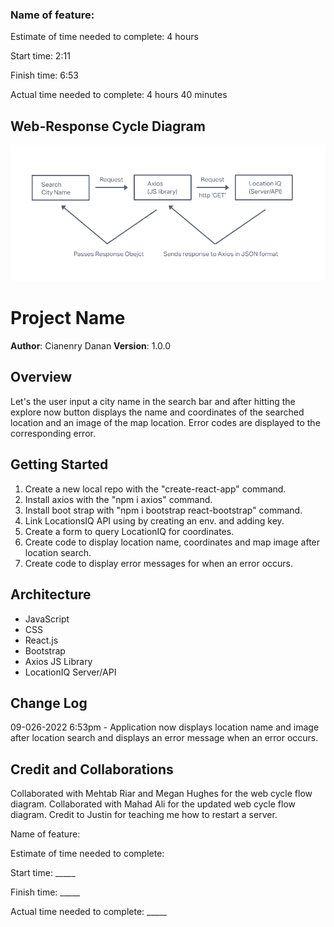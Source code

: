 ### Name of feature:

Estimate of time needed to complete: 4 hours

Start time: 2:11

Finish time: 6:53

Actual time needed to complete: 4 hours 40 minutes

## Web-Response Cycle Diagram

![Web-Response Cycle](src/img/flow.png)

# Project Name

**Author**: Cianenry Danan
**Version**: 1.0.0

## Overview

Let's the user input a city name in the search bar and after hitting the explore now button displays the name and coordinates of the searched location and an image of the map location. Error codes are displayed to the corresponding error.

## Getting Started

1. Create a new local repo with the "create-react-app" command.
2. Install axios with the "npm i axios" command.
3. Install boot strap with "npm i bootstrap react-bootstrap" command.
4. Link LocationsIQ API using by creating an env. and adding key.
5. Create a form to query LocationIQ for coordinates.
6. Create code to display location name, coordinates and map image after location search.
7. Create code to display error messages for when an error occurs.

## Architecture
<!-- Provide a detailed description of the application design. What technologies (languages, libraries, etc) you're using, and any other relevant design information. -->
* JavaScript
* CSS
* React.js
* Bootstrap
* Axios JS Library
* LocationIQ Server/API

## Change Log

09-026-2022 6:53pm - Application now displays location name and image after location search and displays an error message when an error occurs.

## Credit and Collaborations

Collaborated with Mehtab Riar and Megan Hughes for the web cycle flow diagram.
Collaborated with Mahad Ali for the updated web cycle flow diagram.
Credit to Justin  for teaching me how to restart a server.

Name of feature: 

Estimate of time needed to complete: 

Start time: _____

Finish time: _____

Actual time needed to complete: _____